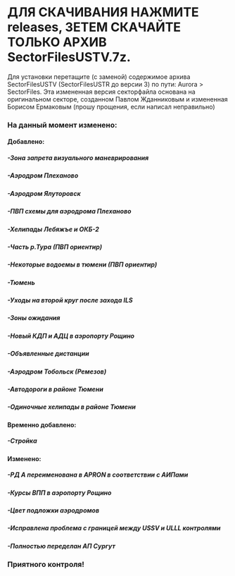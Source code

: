 # ДЛЯ СКАЧИВАНИЯ НАЖМИТЕ releases, ЗЕТЕМ СКАЧАЙТЕ ТОЛЬКО АРХИВ SectorFilesUSTV.7z.

Для установки перетащите (с заменой) содержимое архива SectorFilesUSTV (SectorFilesUSTR до версии 3) по пути: Aurora > SectorFiles.
Эта измененная версия секторфайла основана на оригинальном секторе, созданном Павлом Жданниковым и измененная Борисом Ермаковым (прошу прощения, если написал неправильно)
### На данный момент изменено:
#### Добавлено:
##### -Зона запрета визуального маневрирования
##### -Аэродром Плеханово
##### -Аэродром Ялуторовск
##### -ПВП схемы для аэродрома Плеханово
##### -Хелипады Лебяжъе и ОКБ-2
##### -Часть р.Тура (ПВП ориентир)
##### -Некоторые водоемы в тюмени (ПВП ориентир)
##### -Тюмень
##### -Уходы на второй круг после захода ILS
##### -Зоны ожидания
##### -Новый КДП и АДЦ в аэропорту Рощино
##### -Объявленные дистанции
##### -Аэродром Тобольск (Ремезов)
##### -Автодороги в районе Тюмени
##### -Одиночные хелипады в районе Тюмени
#### Временно добавлено:
##### -Стройка
#### Изменено:
##### -РД A переименована в APRON в соответствии с АИПами
##### -Курсы ВПП в аэропорту Рощино
##### -Цвет подложки аэродромов
##### -Исправлена проблема с границей между USSV и ULLL контролями
##### -Полностью переделан АП Сургут
### Приятного контроля!
